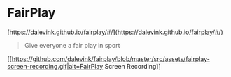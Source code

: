 # FairPlay
[https://dalevink.github.io/fairplay/#/](https://dalevink.github.io/fairplay/#/)

> Give everyone a fair play in sport

[[https://github.com/dalevink/fairplay/blob/master/src/assets/fairplay-screen-recording.gif|alt=FairPlay Screen Recording]]



